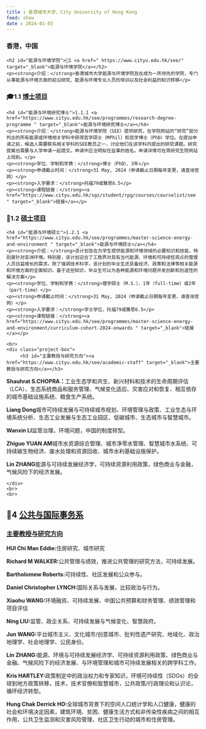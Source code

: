 ```yaml
---
title : 香港城市大学，City University of Hong Kong
feed: show
date : 2024-01-03
---
```


<html lang="zh">
<head>
    <meta charset="UTF-8">
    <title>香港城市大学，City University of Hong Kong </title>
    <link rel="stylesheet" href="/assets/css/CSS.css">
</head>
<body>
    <h3>香港，中国</h3>

    <h2 id="能源与环境学院">🏫1 <a href=" https://www.cityu.edu.hk/see/" target="_blank">能源与环境学院</a></h2>
    <p><strong>介绍：</strong>香港城市大学能源与环境学院旨在成为一所领先的学院，专门从事能源与环境方面的前沿研究、能源与环境专业人员的培训以及社会利益的知识转移</p>

<h3 id="博士项目">🎓1.1 <a href="https://www.cityu.edu.hk/see/programmes/research-degree-programme " target="_blank">博士项目</a></h3>

    <h4 id="能源与环境研究博士">1.1.1 <a href="https://www.cityu.edu.hk/see/programmes/research-degree-programme " target="_blank">能源与环境研究博士</a></h4>
    <p><strong>介绍：</strong>能源与环境学院（SEE）提供研究，在学院网站的“研究”部分列出的所有能源或环境相关学科中获得哲学硕士（MPhil）和哲学博士（PhD）学位。在提出申请之前，候选人需要联系相关学科的SEE教员之一，讨论他们在该学科内提出的研究课题。研究提案也需要与入学申请一起提交。申请中应注明拟任监事的姓名。申请详情可在周研究生院网站上找到。</p>
    <p><strong>学位、学制和学费：</strong>博士（PhD）、3年</p>
    <p><strong>申请截止时间：</strong>31 May, 2024（申请截止日期每年变更，请查询官网）</p>
    <p><strong>入学要求：</strong>托福79或雅思6.5</p>
    <p><strong>课程链接：</strong><a href="https://www.cityu.edu.hk/sgs/student/rpg/courses/courselist/see " target="_blank">链接</a></p>

<h3 id="硕士项目">📖1.2 <a href="https://www.cityu.edu.hk/see/programmes/master-science-energy-and-environment " target="_blank">硕士项目</a></h3>

    <h4 id="能源与环境硕士">1.2.1 <a href="https://www.cityu.edu.hk/see/programmes/master-science-energy-and-environment " target="_blank">能源与环境硕士</a></h4>
    <p><strong>介绍：</strong>该计划旨在为学生提供能源和环境领域的必要知识和技能，特别是针对亚洲环境。特别是，该计划迎合了工商界对具有当代能源、环境和可持续性观点的管理人员日益增长的需求。除了强调技术科学，该计划的毕业生还具备经济、政策和法律等相关能源和环境方面的全面知识。基于这些知识，毕业生可以为各种能源和环境问题开发创新和创造性的解决方案</p>
    <p><strong>学位、学制和学费：</strong>理学硕士（M.S.）、1年（full-time）或2年（part-time）</p>
    <p><strong>申请截止时间：</strong>31 May, 2024（申请截止日期每年变更，请查询官网）</p>
    <p><strong>入学要求：</strong>学士学位，托福79或雅思6.5</p>
    <p><strong>课程链接：</strong><a href="https://www.cityu.edu.hk/see/programmes/master-science-energy-and-environment/curriculum-cohort-2024-onwards " target="_blank">链接</a></p>

    <br>
    <div class="project-box">
         <h3 id="主要教授与研究方向"><a href="https://www.cityu.edu.hk/see/academic-staff" target="_blank">主要教授与研究方向</a></h3>
<p><strong>Shauhrat S.CHOPRA：</strong>工业生态学和共生、新兴材料和技术的生命周期评估（LCA）、生态系统商品和服务管理、气候变化适应、灾害应对和恢复、相互依存的城市基础设施系统、粮食生产系统。</p>
        <p><strong>Liang Dong</strong>城市可持续发展与可持续城市规划、环境管理与政策、工业生态与环境系统分析、生态工业发展与生态工业园区、低碳城市、生态城市与智慧城市。</p>
        <p><strong> Wanxin LI</strong>监管治理，环境问题，中国的制度转型。</p>
        <p><strong>Zhiguo YUAN AM</strong>城市水资源综合管理、城市净零水管理、智慧城市水系统、可持续碳生物经济、废水处理和资源回收、城市水利基础设施保护。</p>
        <p><strong> Lin ZHANG</strong>能源与可持续发展经济学，可持续资源利用政策，绿色商业与金融，气候风险下的经济发展。</p>

    </div>
    <br>
    <br>

<h2 id="公共与国际事务系">🏫4 <a href="http://www.cityu.edu.hk/pia/" target="_blank">公共与国际事务系</a></h2>

<div class="project-box">
         <h3 id="主要教授与研究方向"><a href="https://www.cityu.edu.hk/pia/people.aspx?r=Academic_Staff" target="_blank">主要教授与研究方向</a></h3>
<p><strong>HUI Chi Man Eddie:</strong>住房研究、城市研究</p>
        <p><strong>Richard M WALKER:</strong>公共管理与绩效，推进公共管理的研究方法，可持续发展。</p>
        <p><strong>Bartholomew Roberts:</strong>可持续性、社区发展和公众参与。</p>
        <p><strong>Daniel Christopher LYNCH:</strong>国际关系与发展，比较政治与行为。</p>
        <p><strong>Xiaohu WANG:</strong>环境融资、可持续发展、中国公共预算和财务管理、绩效管理和项目评估</p>
        <p><strong>Ning LIU:</strong>监管、政企关系、可持续发展与气候变化、智慧政府。</p>
        <p><strong>Jun WANG:</strong>平台城市主义、文化城市/创意城市、批判性遗产研究、地域化、政治地理学、社会地理学、公民身份。</p>
        <p><strong>Lin ZHANG:</strong>能源、环境与可持续发展经济学、可持续资源利用政策、绿色商业与金融、气候风险下的经济发展、与环境管理和城市可持续发展相关的跨学科工作。</p>
        <p><strong>Kris HARTLEY:</strong>政策制定中的政治权力和专家知识，环境可持续性（SDGs）的全球到地方政策转移，技术，技术官僚和智慧城市，公共政策/行政理论和认识论，循环经济转型。</p>
        <p><strong>Hung Chak Derrick HO:</strong>全球城市背景下的空间人口统计学和人口健康，健康的社会和环境决定因素，建筑环境、贫困、健康生活方式和非传染性疾病之间的相互作用，公共卫生监测和灾害风险管理，社区卫生行动的城市和住房管理。</p>

 </div>
<br>
<br>


</body>
</html>
